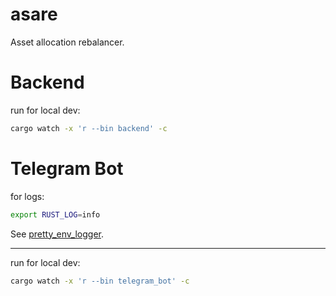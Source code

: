 # asare
Asset allocation rebalancer.

# Backend
run for local dev:
```bash
cargo watch -x 'r --bin backend' -c
```

# Telegram Bot
for logs:
```bash
export RUST_LOG=info
```
See [pretty_env_logger](https://crates.io/crates/pretty_env_logger).

---
run for local dev:
```bash
cargo watch -x 'r --bin telegram_bot' -c
```